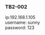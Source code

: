 <!--
 * @Author: Liu Weilong
 * @Date: 2021-02-22 09:37:23
 * @LastEditors: Liu Weilong 
 * @LastEditTime: 2021-02-22 09:42:11
 * @FilePath: /3rd-test-learning/work_record/work_task/config.md
 * @Description: 
-->
### TB2-002
ip:192.168.1.105<br>
username: sunny<br>
password: 123<br>